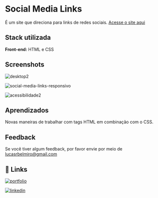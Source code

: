 
# Social Media Links

É um site que direciona para links de redes sociais.  [Acesse o site aqui](https://social-media-links-nine.vercel.app/)


## Stack utilizada

**Front-end:** HTML e CSS



## Screenshots

![desktop2](https://github.com/Lucas-Belmiro/Projeto_Tera_Ecomerce/assets/103300371/f846f147-a99c-41c6-bcfc-becfe3eb4661)

![social-media-links-responsivo](https://github.com/Lucas-Belmiro/Projeto_Tera_Ecomerce/assets/103300371/4e595df6-9811-44bd-8f5b-9610be447473)

![acessibilidade2](https://github.com/Lucas-Belmiro/Projeto_Tera_Ecomerce/assets/103300371/24ebadb1-4691-43c2-a79e-93bc6879f4d7)




## Aprendizados

Novas maneiras de trabalhar com tags HTML em combinação com o CSS.


## Feedback

Se você tiver algum feedback, por favor envie por meio de lucasrbelmiro@gmail.com


## 🔗 Links
[![portfolio](https://img.shields.io/badge/my_portfolio-000?style=for-the-badge&logo=ko-fi&logoColor=white)](https://portfolio-lucas-lemon.vercel.app/)

[![linkedin](https://img.shields.io/badge/linkedin-0A66C2?style=for-the-badge&logo=linkedin&logoColor=white)](https://www.linkedin.com/in/lucasbelmiro/)

